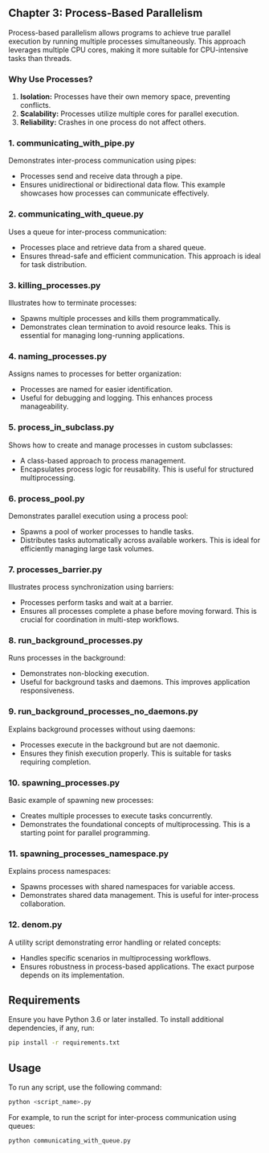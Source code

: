 ## **Chapter 3: Process-Based Parallelism**

Process-based parallelism allows programs to achieve true parallel execution by running multiple processes simultaneously. This approach leverages multiple CPU cores, making it more suitable for CPU-intensive tasks than threads.

### **Why Use Processes?**
1. **Isolation:** Processes have their own memory space, preventing conflicts.
2. **Scalability:** Processes utilize multiple cores for parallel execution.
3. **Reliability:** Crashes in one process do not affect others.

### **1. communicating_with_pipe.py**
Demonstrates inter-process communication using pipes:
- Processes send and receive data through a pipe.
- Ensures unidirectional or bidirectional data flow.
This example showcases how processes can communicate effectively.

### **2. communicating_with_queue.py**
Uses a queue for inter-process communication:
- Processes place and retrieve data from a shared queue.
- Ensures thread-safe and efficient communication.
This approach is ideal for task distribution.

### **3. killing_processes.py**
Illustrates how to terminate processes:
- Spawns multiple processes and kills them programmatically.
- Demonstrates clean termination to avoid resource leaks.
This is essential for managing long-running applications.

### **4. naming_processes.py**
Assigns names to processes for better organization:
- Processes are named for easier identification.
- Useful for debugging and logging.
This enhances process manageability.

### **5. process_in_subclass.py**
Shows how to create and manage processes in custom subclasses:
- A class-based approach to process management.
- Encapsulates process logic for reusability.
This is useful for structured multiprocessing.

### **6. process_pool.py**
Demonstrates parallel execution using a process pool:
- Spawns a pool of worker processes to handle tasks.
- Distributes tasks automatically across available workers.
This is ideal for efficiently managing large task volumes.

### **7. processes_barrier.py**
Illustrates process synchronization using barriers:
- Processes perform tasks and wait at a barrier.
- Ensures all processes complete a phase before moving forward.
This is crucial for coordination in multi-step workflows.

### **8. run_background_processes.py**
Runs processes in the background:
- Demonstrates non-blocking execution.
- Useful for background tasks and daemons.
This improves application responsiveness.

### **9. run_background_processes_no_daemons.py**
Explains background processes without using daemons:
- Processes execute in the background but are not daemonic.
- Ensures they finish execution properly.
This is suitable for tasks requiring completion.

### **10. spawning_processes.py**
Basic example of spawning new processes:
- Creates multiple processes to execute tasks concurrently.
- Demonstrates the foundational concepts of multiprocessing.
This is a starting point for parallel programming.

### **11. spawning_processes_namespace.py**
Explains process namespaces:
- Spawns processes with shared namespaces for variable access.
- Demonstrates shared data management.
This is useful for inter-process collaboration.

### **12. denom.py**
A utility script demonstrating error handling or related concepts:
- Handles specific scenarios in multiprocessing workflows.
- Ensures robustness in process-based applications.
The exact purpose depends on its implementation.

## Requirements
Ensure you have Python 3.6 or later installed. To install additional dependencies, if any, run:

```bash
pip install -r requirements.txt
```

## Usage
To run any script, use the following command:

```bash
python <script_name>.py
```

For example, to run the script for inter-process communication using queues:

```bash
python communicating_with_queue.py
```
